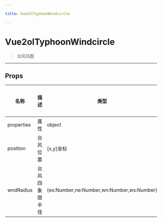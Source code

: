 ```yaml
---

title: Vue2olTyphoonWindcircle

---
```


# Vue2olTyphoonWindcircle

> 台风风圈

---

## Props

| 名称       | 描述           | 类型                                      | 取值范围 | 默认值 |
| ---------- | -------------- | ----------------------------------------- | -------- | ------ |
| properties | 属性           | object                                    | -        |        |
| position   | 台风位置       | [x,y]坐标                                 | -        |        |
| wndRadius  | 台风四象限半径 | {es:Number,ne:Number,wn:Number,ws:Number} | -        |        |
